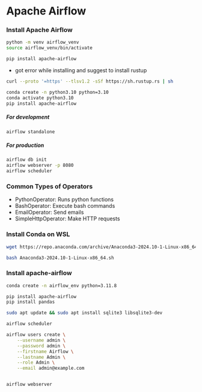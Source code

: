 # Apache Airflow

### Install Apache Airflow

```bash
python -m venv airflow_venv
source airflow_venv/bin/activate

pip install apache-airflow
```

- got error while installing and suggest to install rustup

```bash
curl --proto '=https' --tlsv1.2 -sSf https://sh.rustup.rs | sh
```

```bash
conda create -n python3.10 python=3.10
conda activate python3.10
pip install apache-airflow
```

##### For development

```bash
airflow standalone
```

##### For production

```bash
airflow db init
airflow webserver -p 8080
airflow scheduler
```

### Common Types of Operators

- PythonOperator: Runs python functions
- BashOperator: Execute bash commands
- EmailOperator: Send emails
- SimpleHttpOperator: Make HTTP requests


### Install Conda on WSL

```bash 
wget https://repo.anaconda.com/archive/Anaconda3-2024.10-1-Linux-x86_64.sh

bash Anaconda3-2024.10-1-Linux-x86_64.sh

```

### Install apache-airflow 

```bash
conda create -n airflow_env python=3.11.8

pip install apache-airflow
pip install pandas 

sudo apt update && sudo apt install sqlite3 libsqlite3-dev
```

```bash
airflow scheduler 

airflow users create \
    --username admin \
    --password admin \
    --firstname Airflow \
    --lastname Admin \
    --role Admin \
    --email admin@example.com


airflow webserver
```